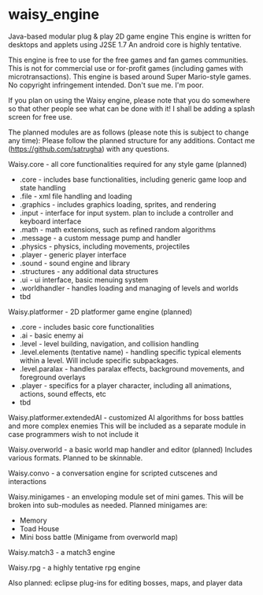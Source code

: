waisy_engine
============

Java-based modular plug &amp; play 2D game engine
This engine is written for desktops and applets using J2SE 1.7
An android core is highly tentative.


This engine is free to use for the free games and fan games communities.
This is not for commercial use or for-profit games (including games with microtransactions).
This engine is based around Super Mario-style games. No copyright infringement intended. Don't sue me. I'm poor.


If you plan on using the Waisy engine, please note that you do somewhere so that other people see what can be done with it!
I shall be adding a splash screen for free use.




The planned modules are as follows (please note this is subject to change any time):
Please follow the planned structure for any additions. Contact me (https://github.com/satrugha) with any questions.


Waisy.core - all core functionalities required for any style game (planned)
- .core - includes base functionalities, including generic game loop and state handling
- .file - xml file handling and loading
- .graphics - includes graphics loading, sprites, and rendering
- .input - interface for input system. plan to include a controller and keyboard interface
- .math - math extensions, such as refined random algorithms
- .message - a custom message pump and handler
- .physics - physics, including movements, projectiles
- .player - generic player interface
- .sound - sound engine and library
- .structures - any additional data structures
- .ui - ui interface, basic menuing system
- .worldhandler - handles loading and managing of levels and worlds
- tbd


Waisy.platformer - 2D platformer game engine (planned)
- .core - includes basic core functionalities
- .ai - basic enemy ai
- .level - level building, navigation, and collision handling
- .level.elements (tentative name) - handling specific typical elements within a level. Will include specific subpackages.
- .level.paralax - handles paralax effects, background movements, and foreground overlays
- .player - specifics for a player character, including all animations, actions, sound effects, etc
- tbd


Waisy.platformer.extendedAI - customized AI algorithms for boss battles and more complex enemies
This will be included as a separate module in case programmers wish to not include it


Waisy.overworld - a basic world map handler and editor (planned)
Includes various formats. Planned to be skinnable.


Waisy.convo - a conversation engine for scripted cutscenes and interactions


Waisy.minigames - an enveloping module set of mini games.
This will be broken into sub-modules as needed.
Planned minigames are:
- Memory
- Toad House
- Mini boss battle (Minigame from overworld map)



Waisy.match3 - a match3 engine


Waisy.rpg - a highly tentative rpg engine


Also planned:
eclipse plug-ins for editing bosses, maps, and player data
